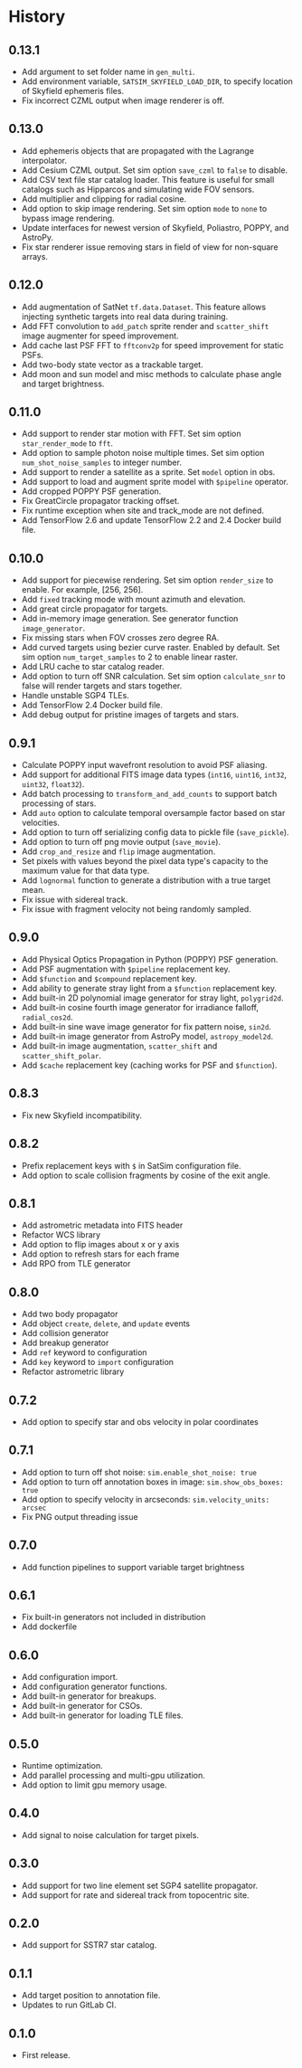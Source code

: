 History
=======

0.13.1
---------------------

* Add argument to set folder name in `gen_multi`.
* Add environment variable, `SATSIM_SKYFIELD_LOAD_DIR`, to specify location of Skyfield ephemeris files.
* Fix incorrect CZML output when image renderer is off.


0.13.0
---------------------

* Add ephemeris objects that are propagated with the Lagrange interpolator.
* Add Cesium CZML output. Set sim option `save_czml` to `false` to disable.
* Add CSV text file star catalog loader. This feature is useful for small catalogs such as Hipparcos and simulating wide FOV sensors.
* Add multiplier and clipping for radial cosine.
* Add option to skip image rendering. Set sim option `mode` to `none` to bypass image rendering.
* Update interfaces for newest version of Skyfield, Poliastro, POPPY, and AstroPy.
* Fix star renderer issue removing stars in field of view for non-square arrays.


0.12.0
---------------------

* Add augmentation of SatNet `tf.data.Dataset`. This feature allows injecting synthetic targets into real data during training.
* Add FFT convolution to `add_patch` sprite render and `scatter_shift` image augmenter for speed improvement.
* Add cache last PSF FFT to `fftconv2p` for speed improvement for static PSFs.
* Add two-body state vector as a trackable target.
* Add moon and sun model and misc methods to calculate phase angle and target brightness.


0.11.0
---------------------

* Add support to render star motion with FFT. Set sim option `star_render_mode` to `fft`.
* Add option to sample photon noise multiple times. Set sim option `num_shot_noise_samples` to integer number.
* Add support to render a satellite as a sprite. Set `model` option in obs.
* Add support to load and augment sprite model with `$pipeline` operator.
* Add cropped POPPY PSF generation.
* Fix GreatCircle propagator tracking offset.
* Fix runtime exception when site and track_mode are not defined.
* Add TensorFlow 2.6 and update TensorFlow 2.2 and 2.4 Docker build file.


0.10.0
---------------------

* Add support for piecewise rendering. Set sim option `render_size` to enable. For example, [256, 256].
* Add `fixed` tracking mode with mount azimuth and elevation.
* Add great circle propagator for targets.
* Add in-memory image generation. See generator function `image_generator`.
* Fix missing stars when FOV crosses zero degree RA.
* Add curved targets using bezier curve raster. Enabled by default. Set sim option `num_target_samples` to 2 to enable linear raster.
* Add LRU cache to star catalog reader.
* Add option to turn off SNR calculation. Set sim option `calculate_snr` to false will render targets and stars together.
* Handle unstable SGP4 TLEs.
* Add TensorFlow 2.4 Docker build file.
* Add debug output for pristine images of targets and stars.


0.9.1
---------------------

* Calculate POPPY input wavefront resolution to avoid PSF aliasing.
* Add support for additional FITS image data types (`int16`, `uint16`, `int32`, `uint32`, `float32`).
* Add batch processing to `transform_and_add_counts` to support batch processing of stars.
* Add `auto` option to calculate temporal oversample factor based on star velocities.
* Add option to turn off serializing config data to pickle file (`save_pickle`).
* Add option to turn off png movie output (`save_movie`).
* Add `crop_and_resize` and `flip` image augmentation.
* Set pixels with values beyond the pixel data type's capacity to the maximum value for that data type.
* Add `lognormal` function to generate a distribution with a true target mean.
* Fix issue with sidereal track.
* Fix issue with fragment velocity not being randomly sampled.


0.9.0
---------------------

* Add Physical Optics Propagation in Python (POPPY) PSF generation.
* Add PSF augmentation with `$pipeline` replacement key.
* Add `$function` and `$compound` replacement key.
* Add ability to generate stray light from a `$function` replacement key.
* Add built-in 2D polynomial image generator for stray light, `polygrid2d`.
* Add built-in cosine fourth image generator for irradiance falloff, `radial_cos2d`.
* Add built-in sine wave image generator for fix pattern noise, `sin2d`.
* Add built-in image generator from AstroPy model, `astropy_model2d`.
* Add built-in image augmentation, `scatter_shift` and `scatter_shift_polar`.
* Add `$cache` replacement key (caching works for PSF and `$function`).


0.8.3
---------------------

* Fix new Skyfield incompatibility.


0.8.2
---------------------

* Prefix replacement keys with `$` in SatSim configuration file.
* Add option to scale collision fragments by cosine of the exit angle.


0.8.1
---------------------

* Add astrometric metadata into FITS header
* Refactor WCS library
* Add option to flip images about x or y axis
* Add option to refresh stars for each frame
* Add RPO from TLE generator


0.8.0
---------------------

* Add two body propagator
* Add object `create`, `delete`, and `update` events
* Add collision generator
* Add breakup generator
* Add `ref` keyword to configuration
* Add `key` keyword to `import` configuration
* Refactor astrometric library


0.7.2
---------------------

* Add option to specify star and obs velocity in polar coordinates


0.7.1
---------------------

* Add option to turn off shot noise: `sim.enable_shot_noise: true`
* Add option to turn off annotation boxes in image: `sim.show_obs_boxes: true`
* Add option to specify velocity in arcseconds: `sim.velocity_units: arcsec`
* Fix PNG output threading issue


0.7.0
---------------------

* Add function pipelines to support variable target brightness


0.6.1
---------------------

* Fix built-in generators not included in distribution
* Add dockerfile


0.6.0
---------------------

* Add configuration import.
* Add configuration generator functions.
* Add built-in generator for breakups.
* Add built-in generator for CSOs.
* Add built-in generator for loading TLE files.


0.5.0
---------------------

* Runtime optimization.
* Add parallel processing and multi-gpu utilization.
* Add option to limit gpu memory usage.


0.4.0
---------------------

* Add signal to noise calculation for target pixels.


0.3.0
---------------------

* Add support for two line element set SGP4 satellite propagator.
* Add support for rate and sidereal track from topocentric site.


0.2.0
---------------------

* Add support for SSTR7 star catalog.


0.1.1
---------------------

* Add target position to annotation file.
* Updates to run GitLab CI.


0.1.0
---------------------

* First release.
